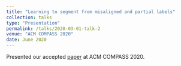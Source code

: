 ```yaml
---
title: "Learning to segment from misaligned and partial labels"
collection: talks
type: "Presentation"
permalink: /talks/2020-03-01-talk-2
venue: "ACM COMPASS 2020"
date: June 2020
---
```


Presented our accepted [paper](https://dl.acm.org/doi/10.1145/3378393.3402254) at ACM COMPASS 2020.
